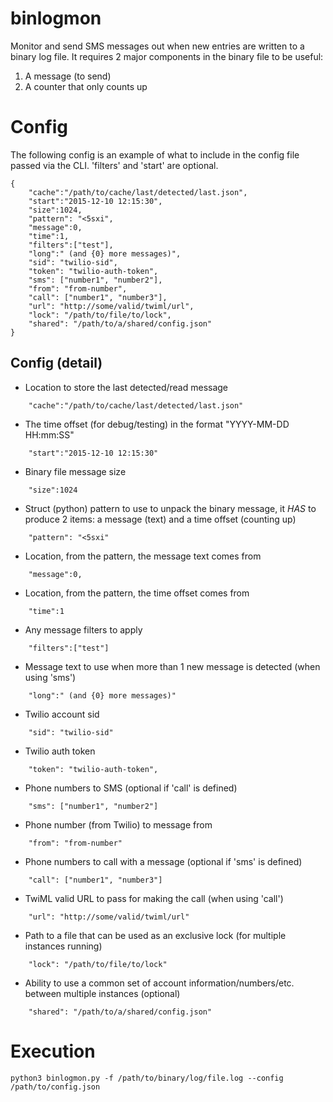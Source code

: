 binlogmon
=========
Monitor and send SMS messages out when new entries are written to a binary log file. It requires 2 major components in the binary file to be useful:
1. A message (to send)
2. A counter that only counts up

# Config
The following config is an example of what to include in the config file passed via the CLI. 'filters' and 'start' are optional.
```
{
    "cache":"/path/to/cache/last/detected/last.json",
    "start":"2015-12-10 12:15:30",
    "size":1024,
    "pattern": "<5sxi",
    "message":0,
    "time":1,
    "filters":["test"],
    "long":" (and {0} more messages)",
    "sid": "twilio-sid",
    "token": "twilio-auth-token",
    "sms": ["number1", "number2"],
    "from": "from-number",
    "call": ["number1", "number3"],
    "url": "http://some/valid/twiml/url",
    "lock": "/path/to/file/to/lock",
    "shared": "/path/to/a/shared/config.json"
}
```

## Config (detail)

* Location to store the last detected/read message
```
    "cache":"/path/to/cache/last/detected/last.json"
```

* The time offset (for debug/testing) in the format "YYYY-MM-DD HH:mm:SS"
```
    "start":"2015-12-10 12:15:30"
```

* Binary file message size
```
    "size":1024
```

* Struct (python) pattern to use to unpack the binary message, it _HAS_ to produce 2 items: a message (text) and a time offset (counting up)
```
    "pattern": "<5sxi"
```

* Location, from the pattern, the message text comes from
```
    "message":0,
```

* Location, from the pattern, the time offset comes from
```
    "time":1
```

* Any message filters to apply
```
    "filters":["test"]
```

* Message text to use when more than 1 new message is detected (when using 'sms')
```
    "long":" (and {0} more messages)"
```

* Twilio account sid
```
    "sid": "twilio-sid"
```

* Twilio auth token
```
    "token": "twilio-auth-token",
```

* Phone numbers to SMS (optional if 'call' is defined)
```
    "sms": ["number1", "number2"]
```

* Phone number (from Twilio) to message from
```
    "from": "from-number"
```
    
* Phone numbers to call with a message (optional if 'sms' is defined)
```
    "call": ["number1", "number3"]
```

* TwiML valid URL to pass for making the call (when using 'call')
```
    "url": "http://some/valid/twiml/url"
```

* Path to a file that can be used as an exclusive lock (for multiple instances running)
```
    "lock": "/path/to/file/to/lock"
```

* Ability to use a common set of account information/numbers/etc. between multiple instances (optional)
```
    "shared": "/path/to/a/shared/config.json"
```

# Execution

```
python3 binlogmon.py -f /path/to/binary/log/file.log --config /path/to/config.json
```
